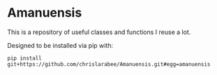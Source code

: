 # Amanuensis

This is a repository of useful classes and functions I reuse a lot.

Designed to be installed via pip with:
```
pip install git+https://github.com/chrislarabee/Amanuensis.git#egg=amanuensis
```
